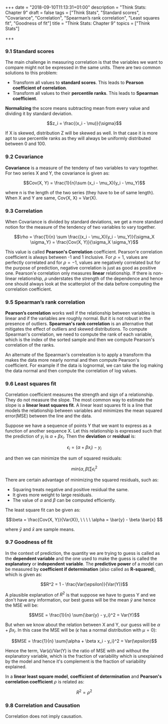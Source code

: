 +++
date = "2018-09-10T11:13:31+01:00"
description = "Think Stats: Chapter 9"
draft = false
tags = ["Think Stats", "Standard scores", "Covariance", "Correlation", "Spearman’s rank correlation", "Least squares fit", "Goodness of fit"]
title = "Think Stats: Chapter 9"
topics = ["Think Stats"]

+++





### 9.1 Standard scores

The main challenge in measuring correlation is that the variables we want to compare might not be expressed in the same units. There are two common solutions to this problem:

 - Transform all values to <b>standard scores</b>. This leads to <b>Pearson coefficient of correlation</b>.
 - Transform all values to their <b>percentile ranks</b>. This leads to <b>Spearman coefficient</b>.

<b>Normalizing</b> the score means subtracting mean from every value and dividing it by standard deviation.

$$z_i = \frac{(x_i - \mu)}{\sigma}$$

If X is skewed, distribution Z will be skewed as well. In that case it is more apt to use percentile ranks as they will always be uniformly distributed between 0 and 100.

### 9.2 Covariance

<b>Covariance</b> is a measure of the tendeny of two variables to vary together. For two series X and Y, the covariance is given as:

$$Cov(X, Y) = \frac{1}{n}\sum (x_i - \mu_X)(y_i - \mu_Y)$$

where n is the length of the two series (they have to be of same length). When X and Y are same, Cov(X, X) = Var(X).

### 9.3 Correlation

When Covariance is divided by standard deviations, we get a more standard notion for the measure of the tendency of two variables to vary together.

$$\rho = \frac{1}{n} \sum \frac{(x_i - \mu_X)(y_i - \mu_Y)}{\sigma_X \sigma_Y} = \frac{Cov(X, Y)}{\sigma_X \sigma_Y}$$

This value is called <b>Pearson's Correlation</b> coefficient. Pearson'e correlation coefficient is always between -1 and 1 inclusive. For $\rho = 1$, values are perfectly correlated and for $\rho = -1$, values are negatively correlated but for the purpose of prediction, negative correlation is just as good as positive one. Pearson'e correlation only measures <b>linear</b> relationship. If there is non-linear relationship, $\rho$ understates the strength of the dependence and hence one should always look at the scatterplot of the data before computing the correlation coefficient.

### 9.5 Spearman’s rank correlation

<b>Pearson’s correlation</b> works well if the relationship between variables is linear and if the variables are roughly normal. But it is not robust in the presence of outliers. <b>Spearman's rank correlation</b> is an alternative that mitigates the effect of outliers and skewed distributions. To compute Spearman's correlation, we need to compute the rank of each variable, which is the index of the sorted sample and then we compute Pearson's correlation of the ranks.

An alternate of the Spearman's correleation is to apply a transform tha makes the data more nearly normal and then compute Pearson's coefficient. For example if the data is lognormal, we can take the log making the data normal and then compute the correlation of log values.

### 9.6 Least squares fit

Correlation coefficient measures the strength and sign of a relationship. They do not measure the slope. The most common way to estimate the slope is a <b>linear least squares fit</b>. A linear least squares fit is a line that models the relationship between variables and minimizes the mean squared error(MSE) between the line and the data.

Suppose we have a sequence of points Y that we want to express as a function of another sequence X. Let this relationship is expressed such that the prediction of $y_i$ is $\alpha + \beta x_i$. Then the <b>deviation</b> or <b>residual</b> is:

$$\epsilon_i = (\alpha + \beta x_i) - y_i$$

and then we can minimize the sum of squared residuals:

$$min(\alpha, \beta) \sum \epsilon_i^2$$

There are certain advantage of minimizing the squared residuals, such as:

 - Squaring treats negative and positive residual the same.
 - It gives more weight to large residuals.
 - The value of $\alpha$ and $\beta$ can be computed efficiently.

The least square fit can be given as:

$$\beta = \frac{Cov(X, Y)}{Var(X)}, \ \ \ \ \alpha = \bar{y} - \beta \bar{x} $$

where $\bar{y}$ and $\bar{x}$ are sample means.

### 9.7 Goodness of fit

In the context of prediction, the quantity we are trying to guess is called as the <b>dependent variable</b> and the one used to make the guess is called the <b>explanatory</b> or <b>independent variable</b>. The <b>predictive power</b> of a model can be measured by <b>coefficient if determination</b> (also called as <b>R-squared</b>), which is given as:

$$R^2 = 1 - \frac{Var(\epsilon)}{Var(Y)}$$

A plausible explanation of $R^2$ is that suppose we have to guess Y and we don't have any information, our best guess will be the mean $\bar{y}$ ane hence the MSE will be:

$$MSE = \frac{1}{n} \sum{\bar{y} - y_i}^2 = Var(Y)$$

But when we know about the relation between X and Y, our guess will be $\alpha + \beta x_i$. In this case the MSE will be ($\epsilon$ has a normal distribution with $\mu = 0$):

$$MSE = \frac{1}{n} \sum{\alpha + \beta x_i - y_i}^2 = Var(\epsilon)$$

Hence the term, Var($\epsilon$)/Var(Y) is the ratio of MSE with and without the explanatory variable, which is the fraction of variability which is unexplained by the model and hence it's complement is the fraction of variability explained.

In a <b>linear least square model</b>, <b>coefficient of determination</b> and <b>Pearson's correlation coefficient</b> $\rho$ is related as:

$$R^2 = \rho^2$$

### 9.8 Correlation and Causation

Correlation does not imply causation.
